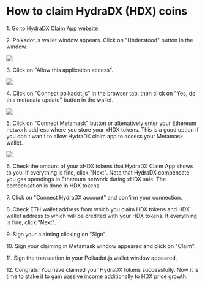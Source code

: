 # How to claim HydraDX (HDX) coins

1\. Go to [HydraDX Claim App website](https://claim.hydradx.io).

2\. Polkadot js wallet window appears. Click on "Understood" button in the window.

![](../../.gitbook/assets/05\_dot\_wallet\_appears.png)

3\. Click on "Allow this application access".

![](../../.gitbook/assets/06\_hdx\_claim\_app\_allow\_access.PNG)

4\. Click on "Connect polkadot.js" in the browser tab, then click on "Yes, do this metadata update" button in the wallet.

![](../../.gitbook/assets/07\_connect\_button\_and\_metadata\_update.PNG)

5\. Click on "Connect Metamask" button or altenatively enter your Ethereum network address where you store your xHDX tokens. This is a good option if you don't wan't to allow HydraDX claim app to access your Metamask wallet.

![](../../.gitbook/assets/08\_connect\_metamask\_button.png)

6\. Check the amount of your xHDX tokens that HydraDX Claim App shows to you. If everything is fine, click "Next". Note that HydraDX compensate you gas spendings in Ethereum network during xHDX sale. The compensation is done in HDX tokens.

7\. Click on "Connect HydraDX account" and confirm your connection.

8\. Check ETH wallet address from which you claim HDX tokens and HDX wallet address to which will be credited with your HDX tokens. If everything is fine, click "Next".&#x20;

9\. Sign your claiming clicking on "Sign".

10\. Sign your claiming in Metamask window appeared and click on "Claim".

11\. Sign the transaction in your Polkadot.js wallet window appeared.

12\. Congrats! You have claimed your HydraDX tokens successfully. Now it is time to [stake](how-to-stake-hydradx-hdx.md) it to gain passive income additionally to HDX price growth.
